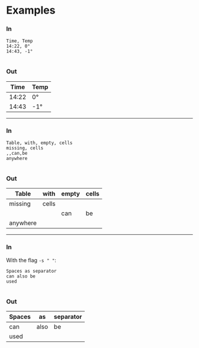# Examples
### In
```
Time, Temp
14:22, 0°
14:43, -1°


```

### Out
| Time  | Temp |
|-------|------|
| 14:22 | 0°   |
| 14:43 | -1°  |

---

### In
```
Table, with, empty, cells
missing, cells
,,can,be
anywhere


```

### Out
| Table    |  with  |  empty |  cells |
|----------|--------|--------|--------|
| missing  |  cells |        |        |
|          |        | can    | be     |
| anywhere |        |        |        |

---

### In
With the flag `-s " "`:
```
Spaces as separator
can also be
used


```

### Out
| Spaces | as   | separator |
|--------|------|-----------|
| can    | also | be        |
| used   |      |           |
